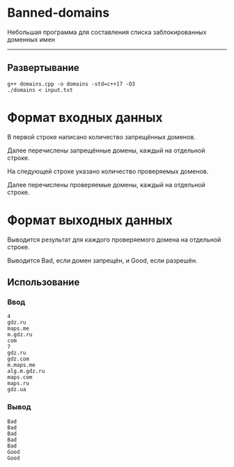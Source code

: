 # Banned-domains
  Небольшая программа для составления списка заблокированных доменных имен
***

## Развертывание
```
g++ domains.cpp -o domains -std=c++17 -O3
./domains < input.txt
```
# Формат входных данных
В первой строке написано количество запрещённых доменов.

Далее перечислены запрещённые домены, каждый на отдельной строке.

На следующей строке указано количество проверяемых доменов.

Далее перечислены проверяемые домены, каждый на отдельной строке.
# Формат выходных данных
Выводится результат для каждого проверяемого домена на отдельной строке.

Выводится Bad, если домен запрещён, и Good, если разрешён.
    
## Использование
### Ввод
```
4
gdz.ru
maps.me
m.gdz.ru
com
7
gdz.ru
gdz.com
m.maps.me
alg.m.gdz.ru
maps.com
maps.ru
gdz.ua 
```
### Вывод
```
Bad
Bad
Bad
Bad
Bad
Good
Good 
```

